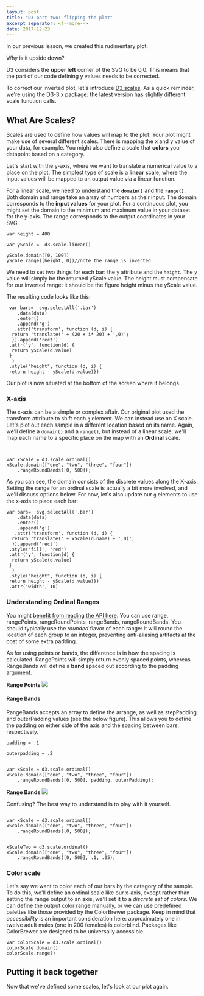 ```yaml
---
layout: post
title: "D3 part two: flipping the plot"
excerpt_separator: <!--more-->
date: 2017-12-23
---
```


In our previous lesson, we created this rudimentary plot.

Why is it upside down?

D3 considers the **upper left** corner of the SVG to be 0,0.  This means that the part of our code defining y values needs to be corrected.

To correct our inverted plot, let's introduce [D3 scales](https://github.com/d3/d3-3.x-api-reference/blob/master/Quantitative-Scales.md).  As a quick reminder, we're using the D3-3.x package: the latest version has slightly different scale function calls.

<!--more-->

## What Are Scales?

Scales are used to define how values will map to the plot.  Your plot might make use of several different scales.  There is mapping the x and y value of your data, for example.  You might also define a scale that **colors** your datapoint based on a category. 


Let's start with the y-axis, where we want to translate a numerical value to a place on the plot.  The simplest type of scale is a **linear** scale, where the input values will be mapped to an output value via a linear function.

For a linear scale, we need to understand the **`domain()`** and the **`range()`**.  Both domain and range take an array of numbers as their input.  The domain corresponds to the **input values** for your plot.  For a continuous plot, you might set the domain to the minimum and maximum value in your dataset for the y-axis.  The range corresponds to the output coordinates in your SVG.


 ```
 var height = 400

 var yScale =  d3.scale.linear()
 
yScale.domain([0, 100])
yScale.range([height, 0])//note the range is inverted

 ```

We need to set two things for each bar: the `y` attribute and the `height`.  The `y` value will simply be the returned yScale value.  The height must compensate for our inverted range: it should be the figure height minus the yScale value.

The resulting code looks like this:

```
 var bars=  svg.selectAll('.bar')
    .data(data)
    .enter()
    .append('g')
   .attr('transform', function (d, i) {
  return 'translate(' + (20 + i* 20) + ',0)'; 
  }).append('rect')
 .attr('y', function(d) {
  return yScale(d.value)
 }
  )
 .style("height", function (d, i) {
 return height - yScale(d.value)})

```

Our plot is now situated at the bottom of the screen where it belongs.


### X-axis

The x-axis can be a simple or complex affair.  Our original plot used the transform attribute to shift each `g` element.  We can instead use an X scale. Let's plot out each sample in a different location based on its name.  Again, we'll define a `domain()` and a `range()`, but instead of a linear scale, we'll map each name to a specific place on the map with an **Ordinal** scale.  


```


var xScale = d3.scale.ordinal()
xScale.domain(["one", "two", "three", "four"])
    .rangeRoundBands([0, 500]);

```
As you can see, the domain consists of the discrete values along the X-axis.  Setting the range for an ordinal scale is actually a bit more involved, and we'll discuss options below.  For now, let's also update our `g` elements to use the x-axis to place each bar:

```
var bars=  svg.selectAll('.bar')
    .data(data)
    .enter()
    .append('g')
   .attr('transform', function (d, i) {
  return 'translate(' + xScale(d.name) + ',0)'; 
  }).append('rect')
 .style('fill', "red")
 .attr('y', function(d) {
  return yScale(d.value)
 }
  )
 .style("height", function (d, i) {
 return height - yScale(d.value)})
 .attr('width', 10)

 ```

### Understanding Ordinal Ranges

You might [benefit from reading the API here](https://github.com/d3/d3-3.x-api-reference/blob/master/Ordinal-Scales.md).  You can use range, rangePoints, rangeRoundPoints, rangeBands, rangeRoundBands. You should typically use the *rounded* flavor of each range: it will round the location of each group to an integer, preventing anti-aliasing artifacts at the cost of some extra padding. 


As for using points or bands, the difference is in how the spacing is calculated.  RangePoints will simply return evenly spaced points, whereas RangeBands will define a **band** spaced out according to the padding argument.  

**Range Points**
<img src="https://camo.githubusercontent.com/1f2b6fd134f82ce192002ec3944eccb09c748abe/68747470733a2f2f662e636c6f75642e6769746875622e636f6d2f6173736574732f3233303534312f3533383638392f34366438373131382d633139332d313165322d383361622d3230303864663763333661612e706e67">

#### Range Bands

RangeBands accepts an array to define the arrange, as well as stepPadding and outerPadding values (see the below figure). This allows you to define the padding on either side of the axis and the spacing between bars, respectively.


```
padding = .1

outerpadding = .2


var xScale = d3.scale.ordinal()
xScale.domain(["one", "two", "three", "four"])
    .rangeRoundBands([0, 500], padding, outerPadding);

```


**Range Bands**
<img src="https://camo.githubusercontent.com/12675eaff20815f41bccd4d1c50643c2b531052e/68747470733a2f2f662e636c6f75642e6769746875622e636f6d2f6173736574732f3233303534312f3533383638382f34366332393863302d633139332d313165322d396137652d3135643961626366616239622e706e67">



Confusing?  The best way to understand is to play with it yourself.

```

var xScale = d3.scale.ordinal()
xScale.domain(["one", "two", "three", "four"])
    .rangeRoundBands([0, 500]);


xScaleTwo = d3.scale.ordinal()
xScale.domain(["one", "two", "three", "four"])
    .rangeRoundBands([0, 500], .1, .05);

```



### Color scale

Let's say we want to color each of our bars by the category of the sample.  To do this, we'll define an ordinal scale like our x-axis, except rather than setting the range output to an axis, we'll set it to a *discrete set of colors*.  We can define the output color range manually, or we can use predefined palettes like those provided by the ColorBrewer package.  Keep in mind that *accessibility* is an important consideration here: approximately one in twelve adult males (one in 200 females) is colorblind.  Packages like ColorBrewer are designed to be universally accessible.  


```
var colorScale = d3.scale.ordinal()
colorScale.domain()
colorScale.range()
```

## Putting it back together


Now that we've defined some scales, let's look at our plot again.
